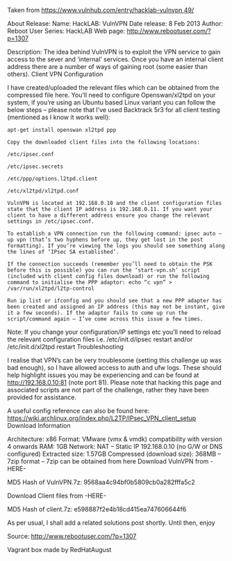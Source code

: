 Taken from https://www.vulnhub.com/entry/hacklab-vulnvpn,49/ 

About Release:
    Name: HackLAB: VulnVPN
    Date release: 8 Feb 2013
    Author: Reboot User
    Series: HackLAB
    Web page: http://www.rebootuser.com/?p=1307

Description:
The idea behind VulnVPN is to exploit the VPN service to gain access to the sever and ‘internal’ services. Once you have an internal client address there are a number of ways of gaining root (some easier than others).
Client VPN Configuration

I have created/uploaded the relevant files which can be obtained from the compressed file here. You’ll need to configure Openswan/xl2tpd on your system, if you’re using an Ubuntu based Linux variant you can follow the below steps – please note that I’ve used Backtrack 5r3 for all client testing (mentioned as I know it works well):

    apt-get install openswan xl2tpd ppp

    Copy the downloaded client files into the following locations:

    /etc/ipsec.conf

    /etc/ipsec.secrets

    /etc/ppp/options.l2tpd.client

    /etc/xl2tpd/xl2tpd.conf

    VulnVPN is located at 192.168.0.10 and the client configuration files state that the client IP address is 192.168.0.11. If you want your client to have a different address ensure you change the relevant settings in /etc/ipsec.conf.

    To establish a VPN connection run the following command: ipsec auto –up vpn (that’s two hyphens before up, they get lost in the post formatting). If you’re viewing the logs you should see something along the lines of ‘IPsec SA established’.

    If the connection succeeds (remember you’ll need to obtain the PSK before this is possible) you can run the ‘start-vpn.sh’ script (included with client config files download) or run the following command to initialise the PPP adaptor: echo “c vpn” > /var/run/xl2tpd/l2tp-control

    Run ip list or ifconfig and you should see that a new PPP adapter has been created and assigned an IP address (this may not be instant, give it a few seconds). If the adaptor fails to come up run the script/command again – I’ve come across this issue a few times.

Note: If you change your configuration/IP settings etc you’ll need to reload the relevant configuration files i.e. /etc/init.d/ipsec restart and/or /etc/init.d/xl2tpd restart
Troubleshooting

I realise that VPN’s can be very troublesome (setting this challenge up was bad enough), so I have allowed access to auth and ufw logs. These should help highlight issues you may be experiencing and can be found at http://192.168.0.10:81 (note port 81). Please note that hacking this page and associated scripts are not part of the challenge, rather they have been provided for assistance.

A useful config reference can also be found here: https://wiki.archlinux.org/index.php/L2TP/IPsec_VPN_client_setup
Download Information

Architecture: x86 Format: VMware (vmx & vmdk) compatibility with version 4 onwards RAM: 1GB Network: NAT – Static IP 192.168.0.10 (no G/W or DNS configured) Extracted size: 1.57GB Compressed (download size): 368MB – 7zip format – 7zip can be obtained from here Download VulnVPN from -HERE-

MD5 Hash of VulnVPN.7z: 9568aa4c94bf0b5809cb0a282fffa5c2

Download Client files from -HERE-

MD5 Hash of client.7z: e598887f2e4b18cd415ea747606644f6

As per usual, I shall add a related solutions post shortly. Until then, enjoy

Source: http://www.rebootuser.com/?p=1307

Vagrant box made by RedHatAugust
